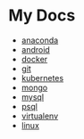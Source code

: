 # My Docs

- [anaconda](https://github.com/danangkonang/docs/blob/master/docs/anaconda.md)
- [android](https://github.com/danangkonang/docs/blob/master/docs/android.md)
- [docker](https://github.com/danangkonang/docs/blob/master/docs/docker.md)
- [git](https://github.com/danangkonang/docs/blob/master/docs/git.md)
- [kubernetes](https://github.com/danangkonang/docs/blob/master/docs/kubernetes.md)
- [mongo](https://github.com/danangkonang/docs/blob/master/docs/mongo.md)
- [mysql](https://github.com/danangkonang/docs/blob/master/docs/mysql.md)
- [psql](https://github.com/danangkonang/docs/blob/master/docs/psql.md)
- [virtualenv](https://github.com/danangkonang/docs/blob/master/docs/virtualenv.md)
- [linux](https://github.com/danangkonang/docs/blob/master/docs/linux.md)

<!-- ```
sudo dd if=kali-linux-2021.4-installer-amd64.iso of=/dev/sda status=progress
``` -->